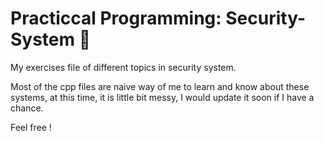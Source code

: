 # Practiccal Programming: Security-System 👮
My exercises file of different topics in security system. 

Most of the cpp files are naive way of me to learn and know about these systems, at this time, it is little bit messy, I would update it soon if I have a chance.

Feel free !
